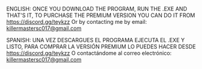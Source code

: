 ENGLISH: ONCE YOU DOWNLOAD THE PROGRAM, RUN THE .EXE AND THAT'S IT, TO PURCHASE THE PREMIUM VERSION YOU CAN DO IT FROM https://discord.gg/teykzz Or by contacting me by email: killermastersc017@gmail.com

SPANISH: UNA VEZ DESCARGUES EL PROGRAMA EJECUTA EL .EXE Y LISTO, PARA COMPRAR LA VERSIÓN PREMIUM LO PUEDES HACER DESDE https://discord.gg/teykzz O contactándome al correo electrónico: killermastersc017@gmail.com
